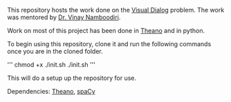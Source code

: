 This repository hosts the work done on the [Visual Dialog](http://visualdialog.org/) problem. The work was mentored by [Dr. Vinay Namboodiri](http://www.cse.iitk.ac.in/users/vinaypn/).

Work on most of this project has been done in [Theano](http://deeplearning.net/software/theano/) and in python.

To begin using this repository, clone it and run the following commands once you are in the cloned folder.

'''
chmod +x ./init.sh
./init.sh
'''

This will do a setup up the repository for use.

Dependencies:
[Theano](http://deeplearning.net/software/theano/), [spaCy](https://spacy.io/)